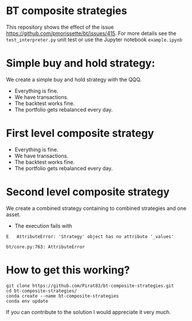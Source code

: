 # BT composite strategies

This repository shows the effect of the issue https://github.com/pmorissette/bt/issues/415. 
For more details see the `test_interpreter.py` unit test or use the Jupyter notebook `example.ipynb`


# Simple buy and hold strategy:

We create a simple buy and hold strategy with the QQQ. 
* Everything is fine. 
* We have transactions. 
* The backtest works fine. 
* The portfolio gets rebalanced every day. 

# First level composite strategy
* Everything is fine. 
* We have transactions. 
* The backtest works fine. 
* The portfolio gets rebalanced every day. 

# Second level composite strategy
We create a combined strategy containing to combined strategies and one asset. 
* The execution fails with 
```shell
E   AttributeError: 'Strategy' object has no attribute '_values'

bt/core.py:763: AttributeError
```

# How to get this working?

```shell
git clone https://github.com/Pirat83/bt-composite-strategies.git
cd bt-composite-strategies/
conda create --name bt-composite-strategies
conda env update
```

If you can contribute to the solution I would appreciate it very much.  